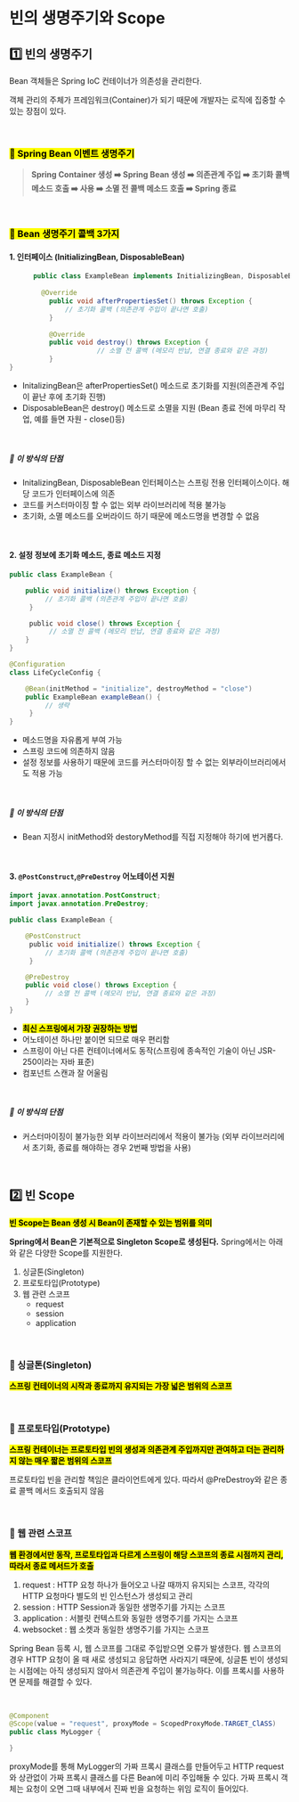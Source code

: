 # 빈의 생명주기와 Scope


## 1️⃣ 빈의 생명주기

Bean 객체들은 Spring IoC 컨테이너가 의존성을 관리한다.

객체 관리의 주체가 프레임워크(Container)가 되기 때문에 개발자는 로직에 집중할 수 있는 장점이 있다. 

</br>

### <mark>**🔶 Spring Bean 이벤트 생명주기**</mark>
> **Spring Container 생성 ➡️ Spring Bean 생성 ➡️ 의존관계 주입 ➡️ 초기화 콜백 메소드 호출 ➡️ 사용 ➡️ 소멸 전 콜백 메소드 호출 ➡️ Spring 종료**

</br>

### <mark>**🔶 Bean 생명주기 콜백 3가지**</mark>

#### 1. 인터페이스 (InitializingBean, DisposableBean)
```java
      public class ExampleBean implements InitializingBean, DisposableBean {   
  	    
        @Override    
	      public void afterPropertiesSet() throws Exception {        
		      // 초기화 콜백 (의존관계 주입이 끝나면 호출)   
	      }    
	
    	  @Override    
	      public void destroy() throws Exception {       
                      // 소멸 전 콜백 (메모리 반납, 연결 종료와 같은 과정)    
	      }
}

```

* InitalizingBean은 afterPropertiesSet() 메소드로 초기화를 지원(의존관계 주입이 끝난 후에 초기화 진행)
* DisposableBean은 destroy() 메소드로 소멸을 지원 (Bean 종료 전에 마무리 작업, 예를 들면 자원 - close()등)

</br>

##### 🔹 이 방식의 단점
* InitalizingBean, DisposableBean 인터페이스는 스프링 전용 인터페이스이다. 해당 코드가 인터페이스에 의존
* 코드를 커스터마이징 할 수 없는 외부 라이브러리에 적용 불가능
* 초기화, 소멸 메소드를 오버라이드 하기 때문에 메소드명을 변경할 수 없음  


</br>


#### 2. 설정 정보에 초기화 메소드, 종료 메소드 지정
```java
public class ExampleBean {     

	public void initialize() throws Exception {       
		 // 초기화 콜백 (의존관계 주입이 끝나면 호출)   
	 }    

	 public void close() throws Exception {      
		  // 소멸 전 콜백 (메모리 반납, 연결 종료와 같은 과정)    
	}
}

@Configuration
class LifeCycleConfig {     

	@Bean(initMethod = "initialize", destroyMethod = "close")    
	public ExampleBean exampleBean() {       
		 // 생략   
	 }
}


```

* 메소드명을 자유롭게 부여 가능
* 스프링 코드에 의존하지 않음
* 설정 정보를 사용하기 때문에 코드를 커스터마이징 할 수 없는 외부라이브러리에서도 적용 가능

</br>


##### 🔹 이 방식의 단점
* Bean 지정시 initMethod와 destoryMethod를 직접 지정해야 하기에 번거롭다.



</br>

#### 3. <code>@PostConstruct</code>,<code>@PreDestroy</code> 어노테이션 지원
```java
import javax.annotation.PostConstruct;
import javax.annotation.PreDestroy; 

public class ExampleBean {     

	@PostConstruct   
	 public void initialize() throws Exception {       
		 // 초기화 콜백 (의존관계 주입이 끝나면 호출)   
	 }     

	@PreDestroy    
	public void close() throws Exception {       
		 // 소멸 전 콜백 (메모리 반납, 연결 종료와 같은 과정)    
	}
}


```
* <mark>**최신 스프링에서 가장 권장하는 방법**</mark>
* 어노테이션 하나만 붙이면 되므로 매우 편리함
* 스프링이 아닌 다른 컨테이너에서도 동작(스프링에 종속적인 기술이 아닌 JSR-250이라는 자바 표준)
* 컴포넌트 스캔과 잘 어울림

</br>


##### 🔹 이 방식의 단점
* 커스터마이징이 불가능한 외부 라이브러리에서 적용이 불가능 (외부 라이브러리에서 초기화, 종료를 해야하는 경우 2번째 방법을 사용)


</br>


## 2️⃣ 빈 Scope

<mark>**빈 Scope는 Bean 생성 시 Bean이 존재할 수 있는 범위를 의미**</mark>

**Spring에서 Bean은 기본적으로 Singleton Scope로 생성된다.** Spring에서는 아래와 같은 다양한 Scope를 지원한다.


1. 싱글톤(Singleton)
2. 프로토타입(Prototype)
3. 웹 관련 스코프
   * request
   * session
   * application


</br>


### 🔶 싱글톤(Singleton)
<mark>**스프링 컨테이너의 시작과 종료까지 유지되는 가장 넓은 범위의 스코프**</mark>


</br>

### 🔶 프로토타입(Prototype)
<mark>**스프링 컨테이너는 프로토타입 빈의 생성과 의존관계 주입까지만 관여하고 더는 관리하지 않는 매우 짧은 범위의 스코프**</mark>

프로토타입 빈을 관리할 책임은 클라이언트에게 있다. 따라서 @PreDestroy와 같은 종료 콜백 메서드 호출되지 않음

</br>

### 🔶 웹 관련 스코프
<mark>**웹 환경에서만 동작, 프로토타입과 다르게 스프링이 해당 스코프의 종료 시점까지 관리, 따라서 종료 메서드가 호출**</mark>

1. request : HTTP 요청 하나가 들어오고 나갈 때까지 유지되는 스코프, 각각의 HTTP 요청마다 별도의 빈 인스턴스가 생성되고 관리
2. session : HTTP Session과 동일한 생명주기를 가지는 스코프
3. application : 서블릿 컨텍스트와 동일한 생명주기를 가지는 스코프
4. websocket : 웹 소켓과 동일한 생명주기를 가지는 스코프

Spring Bean 등록 시, 웹 스코프를 그대로 주입받으면 오류가 발생한다. 웹 스코프의 경우 HTTP 요청이 올 때 새로 생성되고 응답하면 사라지기 때문에, 싱글톤 빈이 생성되는 시점에는 아직 생성되지 않아서 의존관계 주입이 불가능하다. 이를 프록시를 사용하면 문제를 해결할 수 있다. 

</br>


```java
@Component
@Scope(value = "request", proxyMode = ScopedProxyMode.TARGET_ClASS)
public class MyLogger {

}
```

proxyMode를 통해 MyLogger의 가짜 프록시 클래스를 만들어두고 HTTP request와 상관없이 가짜 프록시 클래스를 다른 Bean에 미리 주입해둘 수 있다.
가짜 프록시 객체는 요청이 오면 그때 내부에서 진짜 빈을 요청하는 위임 로직이 들어있다.



</br>
